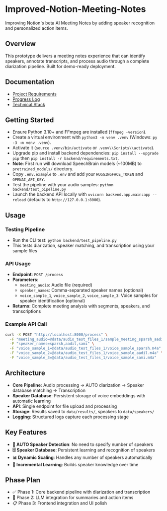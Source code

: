 # Improved-Notion-Meeting-Notes

Improving Notion's beta AI Meeting Notes by adding speaker recognition and personalized action items.

## Overview
This prototype delivers a meeting notes experience that can identify speakers, annotate transcripts, and process audio through a complete diarization pipeline. Built for demo-ready deployment.

## Documentation
- [Project Requirements](docs/project-requirements.md)
- [Progress Log](docs/progress-log.md)
- [Technical Stack](docs/technical-stack.md)

## Getting Started
- Ensure Python 3.10+ and FFmpeg are installed (`ffmpeg -version`).
- Create a virtual environment with `python3 -m venv .venv` (Windows: `py -3 -m venv .venv`).
- Activate it (`source .venv/bin/activate` or `.venv\\Scripts\\activate`).
- Upgrade pip and install backend dependencies: `pip install --upgrade pip` then `pip install -r backend/requirements.txt`.
- **Note**: First run will download SpeechBrain models (~100MB) to `pretrained_models/` directory.
- Copy `.env.example` to `.env` and add your `HUGGINGFACE_TOKEN` and `OPENAI_API_KEY`.
- Test the pipeline with your audio samples: `python backend/test_pipeline.py`
- Launch the backend API locally with `uvicorn backend.app.main:app --reload` (defaults to `http://127.0.0.1:8000`).

## Usage
### Testing Pipeline
- Run the CLI test: `python backend/test_pipeline.py`
- This tests diarization, speaker matching, and transcription using your sample files

### API Usage
- **Endpoint**: `POST /process`
- **Parameters**:
  - `meeting_audio`: Audio file (required)
  - `speaker_names`: Comma-separated speaker names (optional)
  - `voice_sample_1`, `voice_sample_2`, `voice_sample_3`: Voice samples for speaker identification (optional)
- **Returns**: Complete meeting analysis with segments, speakers, and transcriptions

### Example API Call
```bash
curl -X POST "http://localhost:8000/process" \
  -F "meeting_audio=@data/audio_test_files_1/sample_meeting_sparsh_aadil_sami.m4a" \
  -F "speaker_names=sparsh,aadil,sami" \
  -F "voice_sample_1=@data/audio_test_files_1/voice_sample_sparsh.m4a" \
  -F "voice_sample_2=@data/audio_test_files_1/voice_sample_aadil.m4a" \
  -F "voice_sample_3=@data/audio_test_files_1/voice_sample_sami.m4a"
```

## Architecture
- **Core Pipeline**: Audio processing → AUTO diarization → Speaker database matching → Transcription
- **Speaker Database**: Persistent storage of voice embeddings with automatic learning
- **API**: Single endpoint for file upload and processing
- **Storage**: Results saved to `data/results/`, speakers to `data/speakers/`
- **Logging**: Structured logs capture each processing stage

## Key Features
- **🎯 AUTO Speaker Detection**: No need to specify number of speakers
- **🗄️ Speaker Database**: Persistent learning and recognition of speakers
- **📊 Dynamic Scaling**: Handles any number of speakers automatically
- **🔄 Incremental Learning**: Builds speaker knowledge over time

## Phase Plan
- ✅ Phase 1: Core backend pipeline with diarization and transcription
- 🔄 Phase 2: LLM integration for summaries and action items
- 📋 Phase 3: Frontend integration and UI polish